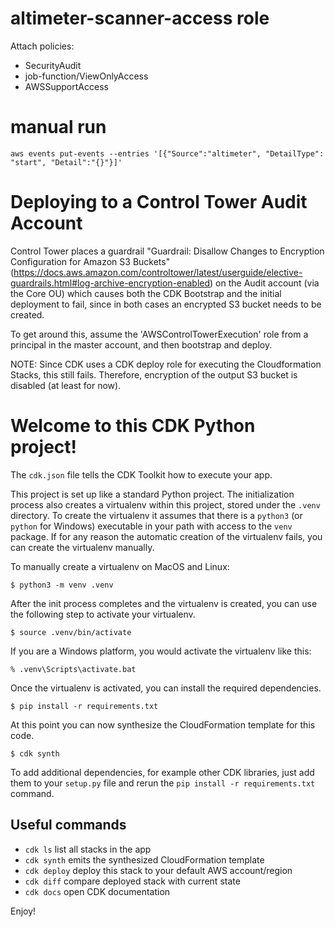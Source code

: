 
# altimeter-scanner-access role
Attach policies:
* SecurityAudit
* job-function/ViewOnlyAccess
* AWSSupportAccess

# manual run
```
aws events put-events --entries '[{"Source":"altimeter", "DetailType": "start", "Detail":"{}"}]'
```

# Deploying to a Control Tower Audit Account
Control Tower places a guardrail "Guardrail: Disallow Changes to Encryption Configuration for Amazon S3 Buckets" (https://docs.aws.amazon.com/controltower/latest/userguide/elective-guardrails.html#log-archive-encryption-enabled) on the Audit account (via the Core OU) which causes both the CDK Bootstrap and the initial deployment to fail, since in both cases an encrypted S3 bucket needs to be created.

To get around this, assume the 'AWSControlTowerExecution' role from a principal in the master account, and then bootstrap and deploy. 

NOTE: Since CDK uses a CDK deploy role for executing the Cloudformation Stacks, this still fails. Therefore, encryption of the output S3 bucket is disabled (at least for now).


# Welcome to this CDK Python project!

The `cdk.json` file tells the CDK Toolkit how to execute your app.

This project is set up like a standard Python project.  The initialization
process also creates a virtualenv within this project, stored under the `.venv`
directory.  To create the virtualenv it assumes that there is a `python3`
(or `python` for Windows) executable in your path with access to the `venv`
package. If for any reason the automatic creation of the virtualenv fails,
you can create the virtualenv manually.

To manually create a virtualenv on MacOS and Linux:

```
$ python3 -m venv .venv
```

After the init process completes and the virtualenv is created, you can use the following
step to activate your virtualenv.

```
$ source .venv/bin/activate
```

If you are a Windows platform, you would activate the virtualenv like this:

```
% .venv\Scripts\activate.bat
```

Once the virtualenv is activated, you can install the required dependencies.

```
$ pip install -r requirements.txt
```

At this point you can now synthesize the CloudFormation template for this code.

```
$ cdk synth
```

To add additional dependencies, for example other CDK libraries, just add
them to your `setup.py` file and rerun the `pip install -r requirements.txt`
command.

## Useful commands

 * `cdk ls`          list all stacks in the app
 * `cdk synth`       emits the synthesized CloudFormation template
 * `cdk deploy`      deploy this stack to your default AWS account/region
 * `cdk diff`        compare deployed stack with current state
 * `cdk docs`        open CDK documentation

Enjoy!
